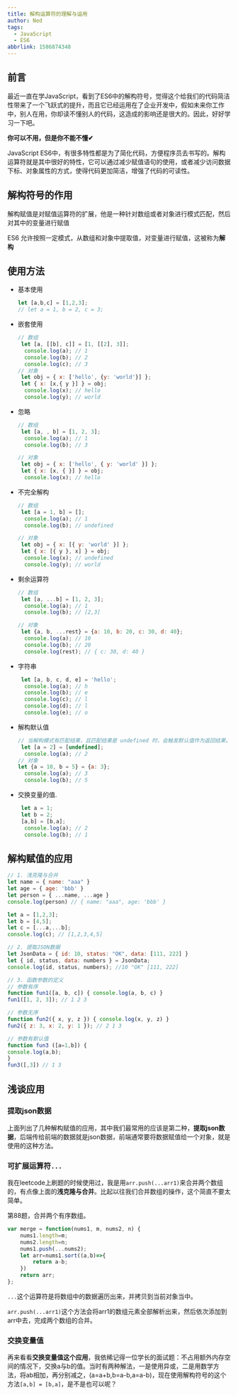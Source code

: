 ```yaml
---
title: 解构运算符的理解与运用
author: Ned
tags:
  - JavaScript
  - ES6
abbrlink: 1586874348
---
```


## 前言

最近一直在学JavaScript，看到了ES6中的解构符号，觉得这个给我们的代码简洁性带来了一个飞跃式的提升，而且它已经运用在了企业开发中，假如未来你工作中，别人在用，你却读不懂别人的代码，这造成的影响还是很大的。因此，好好学习一下吧。

**你可以不用，但是你不能不懂✔**

JavaScript ES6中，有很多特性都是为了简化代码，方便程序员去书写的。解构运算符就是其中很好的特性，它可以通过减少赋值语句的使用，或者减少访问数据下标、对象属性的方式，使得代码更加简洁，增强了代码的可读性。

<!-- more -->

## 解构符号的作用

解构赋值是对赋值运算符的扩展，他是一种针对数组或者对象进行模式匹配，然后对其中的变量进行赋值

ES6 允许按照一定模式，从数组和对象中提取值，对变量进行赋值，这被称为**解构**

## 使用方法

- 基本使用

  ```javascript
  let [a,b,c] = [1,2,3];
  // let a = 1, b = 2, c = 3;
  ```

- 嵌套使用

  ```javascript
  // 数组
   let [a, [[b], c]] = [1, [[2], 3]];
  	console.log(a); // 1
  	console.log(b); // 2
  	console.log(c); // 3
  // 对象
   let obj = { x: ['hello', {y: 'world'}] };
   let { x: [x,{ y }] } = obj;
  	console.log(x); // hello
  	console.log(y); // world
  ```

- 忽略

  ```javascript
  // 数组
   let [a, , b] = [1, 2, 3];
  	console.log(a); // 1
  	console.log(b); // 3
  
  // 对象
   let obj = { x: ['hello', { y: 'world' }] };
   let { x: [x, { }] } = obj;
  	console.log(x); // hello
  ```

- 不完全解构

  ```javascript
  // 数组
   let [a = 1, b] = [];
  	console.log(a); // 1
  	console.log(b); // undefined
  
  // 对象
   let obj = { x: [{ y: 'world' }] };
   let { x: [{ y }, x] } = obj;
  	console.log(x); // undefined
  	console.log(y); // world
  ```

* 剩余运算符

  ```javascript
  // 数组
   let [a, ...b] = [1, 2, 3];
  	console.log(a); // 1
  	console.log(b); // [2,3]
  
  // 对象
   let {a, b, ...rest} = {a: 10, b: 20, c: 30, d: 40};
  	console.log(a); // 10
  	console.log(b); // 20
  	console.log(rest); // { c: 30, d: 40 }
  ```

* 字符串

  ```javascript
   let [a, b, c, d, e] = 'hello';
  	console.log(a); // h
  	console.log(b); // e
  	console.log(c); // l
  	console.log(d); // l
  	console.log(e); // o
  ```

* 解构默认值

  ```javascript
  // 当解构模式有匹配结果，且匹配结果是 undefined 时，会触发默认值作为返回结果。
   let [a = 2] = [undefined]; 
  	console.log(a); // 2
  // 对象
  let {a = 10, b = 5} = {a: 3};
   	console.log(a); // 3
   	console.log(b); // 5
  ```

* 交换变量的值.

  ```javascript
   let a = 1;
   let b = 2;
   [a,b] = [b,a];
   	console.log(a); // 2
   	console.log(b); // 1
  ```

## 解构赋值的应用

```javascript
// 1. 浅克隆与合并
let name = { name: "aaa" }
let age = { age: 'bbb' }
let person = { ...name, ...age }
console.log(person) // { name: "aaa", age: 'bbb' }

let a = [1,2,3];
let b = [4,5];
let c = [...a,...b];
console.log(c); // [1,2,3,4,5]

// 2. 提取JSON数据
let JsonData = { id: 10, status: "OK", data: [111, 222] } 
let { id, status, data: numbers } = JsonData; 
console.log(id, status, numbers); //10 "OK" [111, 222]

// 3. 函数参数的定义
// 参数有序
function fun1([a, b, c]) { console.log(a, b, c) } 
fun1([1, 2, 3]); // 1 2 3

// 参数无序
function fun2({ x, y, z }) { console.log(x, y, z) } 
fun2({ z: 3, x: 2, y: 1 }); // 2 1 3

// 参数有默认值
function fun3 ([a=1,b]) {
console.log(a,b);
}
fun3([,3]) // 1 3
```

## 浅谈应用

### 提取json数据

上面列出了几种解构赋值的应用，其中我们最常用的应该是第二种，**提取json数据**，后端传给前端的数据就是json数据，前端通常要将数据赋值给一个对象，就是使用的这种方法。

### 可扩展运算符`...`

我在leetcode上刷题的时候使用过，我是用`arr.push(...arr1)`来合并两个数组的，有点像上面的**浅克隆与合并**。比起以往我们合并数组的操作，这个简直不要太简单。

第88题，合并两个有序数组。

```javascript
var merge = function(nums1, m, nums2, n) {
    nums1.length=m;
    nums2.length=n;
    nums1.push(...nums2);
    let arr=nums1.sort((a,b)=>{
        return a-b;
    })
    return arr;
};
```

`...`这个运算符是将数组中的数据遍历出来，并拷贝到当前对象当中。

`arr.push(...arr1)`这个方法会将arr1的数组元素全部解析出来，然后依次添加到arr中去，完成两个数组的合并。

### 交换变量值

再来看看**交换变量值这个应用**，我依稀记得一位学长的面试题：不占用额外内存空间的情况下，交换a与b的值。当时有两种解法，一是使用异或，二是用数学方法，将ab相加，再分别减之，(a=a+b,b=a-b,a=a-b)，现在使用解构符号的这个方法`[a,b] = [b,a]`，是不是也可以呢？

